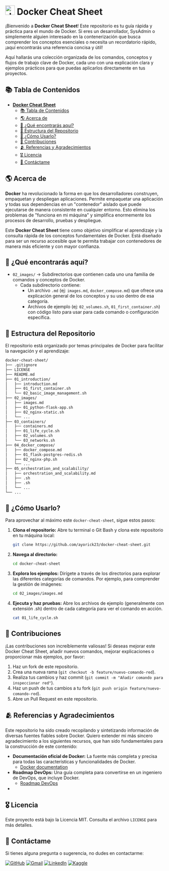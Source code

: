 # <img width="30" height="30" src="https://img.icons8.com/?size=100&id=cdYUlRaag9G9&format=png&color=000000" alt="docker"> **Docker Cheat Sheet**

¡Bienvenido a **Docker Cheat Sheet**! Este repositorio es tu guía rápida y práctica para el mundo de Docker. Si eres un desarrollador, SysAdmin o simplemente alguien interesado en la contenerización que busca comprender los conceptos esenciales o necesita un recordatorio rápido, ¡aquí encontrarás una referencia concisa y útil!

Aquí hallarás una colección organizada de los comandos, conceptos y flujos de trabajo clave de Docker, cada uno con una explicación clara y ejemplos prácticos para que puedas aplicarlos directamente en tus proyectos.

## 📚 Tabla de Contenidos

- [ **Docker Cheat Sheet**](#-docker-cheat-sheet)
  - [📚 Tabla de Contenidos](#-tabla-de-contenidos)
  - [🌎 Acerca de](#-acerca-de)
  - [🚀 ¿Qué encontrarás aquí?](#-qué-encontrarás-aquí)
  - [📂 Estructura del Repositorio](#-estructura-del-repositorio)
  - [📝 ¿Cómo Usarlo?](#-cómo-usarlo)
  - [🤝 Contribuciones](#-contribuciones)
  - [🫂 Referencias y Agradecimientos](#-referencias-y-agradecimientos)
  - [🎖️ Licencia](#️-licencia)
  - [📩 Contáctame](#-contáctame)

## 🌎 Acerca de

**Docker** ha revolucionado la forma en que los desarrolladores construyen, empaquetan y despliegan aplicaciones. Permite empaquetar una aplicación y todas sus dependencias en un "contenedor" aislado que puede ejecutarse de manera consistente en cualquier entorno. Esto elimina los problemas de "funciona en mi máquina" y simplifica enormemente los procesos de desarrollo, pruebas y despliegue.

Este **Docker Cheat Sheet** tiene como objetivo simplificar el aprendizaje y la consulta rápida de los conceptos fundamentales de Docker. Está diseñado para ser un recurso accesible que te permita trabajar con contenedores de manera más eficiente y con mayor confianza.

## 🚀 ¿Qué encontrarás aquí?

- `02_images/` → Subdirectorios que contienen cada uno una familia de comandos y conceptos de Docker.
  - Cada subdirectorio contiene:
    - Un archivo `.md` (ej: `images.md`, `docker_compose.md`) que ofrece una explicación general de los conceptos y su uso dentro de esa categoría.
    - Archivos de ejemplo (ej: `02_volumes.sh`, `01_first_container.sh`) con código listo para usar para cada comando o configuración específica.

## 📂 Estructura del Repositorio

El repositorio está organizado por temas principales de Docker para facilitar la navegación y el aprendizaje:

```bash
docker-cheat-sheet/
├── .gitignore
├── LICENSE
├── README.md
├── 01_introduction/
│   ├── introduction.md
│   ├── 01_first_container.sh
│   └── 02_basic_image_management.sh
├── 02_images/
│   ├── images.md
│   ├── 01_python-flask-app.sh
│   ├── 02_nginx-static.sh
│   └── ...
├── 03_containers/
│   ├── containers.md
│   ├── 01_life_cycle.sh
│   ├── 02_volumes.sh
│   └── 03_networks.sh
├── 04_docker_compose/
│   ├── docker_compose.md
│   ├── 01_flask-postgres-redis.sh
│   ├── 02_nginx-php.sh
│   └── ...
├── 05_orchestration_and_scalability/
│   ├── orchestration_and_scalability.md
│   ├── .sh
│   ├── .sh
│   └── ...
└── ...
```

## 📝 ¿Cómo Usarlo?

Para aprovechar al máximo este `docker-cheat-sheet`, sigue estos pasos:

1. **Clona el repositorio:** Abre tu terminal o Git Bash y clona este repositorio en tu máquina local:

   ```bash
   git clone https://github.com/ayorick23/docker-cheat-sheet.git
   ```

2. **Navega al directorio:**

   ```bash
   cd docker-cheat-sheet
   ```

3. **Explora los ejemplos:** Dirígete a través de los directorios para explorar las diferentes categorías de comandos. Por ejemplo, para comprender la gestión de imágenes:

   ```bash
   cd 02_images/images.md
   ```

4. **Ejecuta y haz pruebas:** Abre los archivos de ejemplo (generalmente con extensión .sh) dentro de cada categoría para ver el comando en acción.

   ```bash
   cat 01_life_cycle.sh
   ```

## 🤝 Contribuciones

¡Las contribuciones son increíblemente valiosas! Si deseas mejorar este Docker Cheat Sheet, añadir nuevos comandos, mejorar explicaciones o proporcionar más ejemplos, por favor:

1. Haz un fork de este repositorio.
2. Crea una nueva rama (`git checkout -b feature/nuevo-comando-red`).
3. Realiza tus cambios y haz commit (`git commit -m "Añadir comando para inspeccionar red"`).
4. Haz un push de tus cambios a tu fork (`git push origin feature/nuevo-comando-red`).
5. Abre un Pull Request en este repositorio.

## 🫂 Referencias y Agradecimientos

Este repositorio ha sido creado recopilando y sintetizando información de diversas fuentes fiables sobre Docker. Quiero extender mi más sincero agradecimiento a los siguientes recursos, que han sido fundamentales para la construcción de este contenido:

- **Documentación oficial de Docker:** La fuente más completa y precisa para todas las características y funcionalidades de Docker.
  - [Docker documentation](https://docs.docker.com/)
- **Roadmap DevOps:** Una guía completa para convertirse en un ingeniero de DevOps, que incluye Docker.
  - [Roadmap DevOps](https://roadmap.sh/java)
-

## 🎖️ Licencia

Este proyecto está bajo la Licencia MIT. Consulta el archivo `LICENSE` para más detalles.

## 📩 Contáctame

Si tienes alguna pregunta o sugerencia, no dudes en contactarme:

[![GitHub](https://img.shields.io/badge/-GitHub-181717?style=flat&logo=github&logoColor=white)](https://github.com/ayorick23)
[![Gmail](https://img.shields.io/badge/-Email-D14836?style=flat&logo=gmail&logoColor=white)](mailto:mayorickhenry@gmail.com)
[![LinkedIn](https://img.shields.io/badge/-LinkedIn-blue?style=flat&logo=linkedin&logoColor=white)](https://linkedin.com/in/dereckmendez/)
[![Kaggle](https://img.shields.io/badge/-Kaggle-181717?style=flat&logo=kaggle&logoColor=white)](https://www.kaggle.com/dereckmendez)

